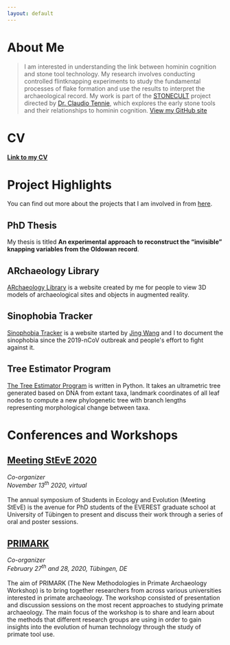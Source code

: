 ```yaml
---
layout: default
---
```


# About Me
> I am interested in understanding the link between hominin cognition and stone tool technology. My research involves conducting controlled flintknapping experiments to study the fundamental processes of flake formation and use the results to interpret the archaeological record. My work is part of the [STONECULT](https://sites.google.com/view/stonecult/home) project directed by [Dr. Claudio Tennie](https://sites.google.com/view/claudiotennie/home), which explores the early stone tools and their relationships to hominin cognition.
> [View my GitHub site](https://github.com/lili0824)

# CV
__[Link to my CV](./cv.html)__

# Project Highlights
You can find out more about the projects that I am involved in from [here](./project.md).

## PhD Thesis
My thesis is titled __An experimental approach to reconstruct the “invisible” knapping variables from the Oldowan record__.

## ARchaeology Library
[ARchaeology Library](https://lili0824.github.io/ARchaeology/) is a website created by me for people to view 3D models of archaeological sites and objects in augmented reality.

## Sinophobia Tracker
[Sinophobia Tracker](https://sites.google.com/view/sinophobia-tracker/home) is a website started by [Jing Wang](https://sites.google.com/view/jingwang-space/home) and I to document the sinophobia since the 2019-nCoV outbreak and people's effort to fight against it.

## Tree Estimator Program
[The Tree Estimator Program](https://github.com/lili0824/fossil) is written in Python. It takes an ultrametric tree generated based on DNA from extant taxa, landmark coordinates of all leaf nodes to compute a new phylogenetic tree with branch lengths representing morphological change between taxa.

# Conferences and Workshops
## [Meeting StEvE 2020](https://uni-tuebingen.de/en/180663)
*Co-organizer*<br />
*November 13<sup>th</sup> 2020, virtual*<br />
<br />
The annual symposium of Students in Ecology and Evolution (Meeting StEvE) is the avenue for PhD students of the EVEREST graduate school at University of Tübingen to present and discuss their work through a series of oral and poster sessions.

## [PRIMARK](https://sites.google.com/view/primarch-workshop/home?authuser=0)
*Co-organizer*<br />
*February 27<sup>th</sup> and 28, 2020, Tübingen, DE*<br />
<br />
The aim of PRIMARK (The New Methodologies in Primate Archaeology Workshop) is to bring together researchers from across various universities interested in primate archaeology. The workshop consisted of presentation and discussion sessions on the most recent approaches to studying primate archaeology. The main focus of the workshop is to share and learn about the methods that different research groups are using in order to gain insights into the evolution of human technology through the study of primate tool use.
